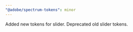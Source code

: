 ```yaml
---
"@adobe/spectrum-tokens": minor
---
```


Added new tokens for slider. Deprecated old slider tokens.

